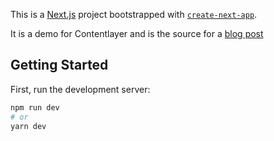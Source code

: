 This is a [Next.js](https://nextjs.org/) project bootstrapped with [`create-next-app`](https://github.com/vercel/next.js/tree/canary/packages/create-next-app).

It is a demo for Contentlayer and is the source for a [blog post](https://dev.to/seankerwin/nextjs-and-contentlayer-static-markdown-blog-guide-2n8k)

## Getting Started

First, run the development server:

```bash
npm run dev
# or
yarn dev
```
